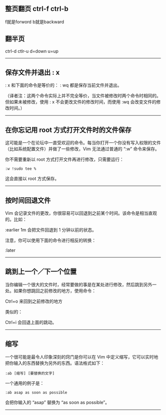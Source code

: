 ## 整页翻页 ctrl-f ctrl-b
f就是forword b就是backward


## 翻半页
ctrl-d ctlr-u
d=down u=up

---

## 保存文件并退出   : x

: x
和下面的命令是等价的：
: wq
都是保存当前文件并退出。

（译者注：这两个命令实际上并不完全等价，当文件被修改时两个命令时相同的。但如果未被修改，使用 : x 不会更改文件的修改时间，而使用 :wq 会改变文件的修改时间。）

---

## 在你忘记用 root 方式打开文件时的文件保存

这可能是一个在论坛中一直受欢迎的命令。每当你打开一个你没有写入权限的文件（比如系统配置文件）并做了一些修改，Vim 无法通过普通的 “:w” 命令来保存。

你不需要重新以 root 方式打开文件再进行修改，只需要运行：

```
:w !sudo tee %
```

这会直接以 root 方式保存。

---

## 按时间回退文件

Vim 会记录文件的更改，你很容易可以回退到之前某个时间。该命令是相当直观的。比如：

:earlier 1m
会把文件回退到 1 分钟以前的状态。

注意，你可以使用下面的命令进行相反的转换：

:later

---

## 跳到上一个／下一个位置

当你编辑一个很大的文件时，经常要做的事是在某处进行修改，然后跳到另外一处。如果你想跳回之前修改的地方，使用命令：

Ctrl+o
来回到之前修改的地方

类似的：

Ctrl+i
会回退上面的跳动。

---



















## 缩写

一个很可能是最令人印象深刻的窍门是你可以在 Vim 中定义缩写，它可以实时地把你输入的东西替换为另外的东西。语法格式如下：

```
:ab [缩写] [要替换的文字]
```
一个通用的例子是：
```
:ab asap as soon as possible
```
会把你输入的 “asap” 替换为 “as soon as possible”。


---
